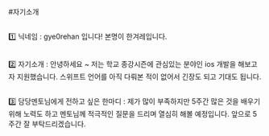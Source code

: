 #자기소개 
##
1️⃣ 닉네임 : gye0rehan 입니다! 본명이 한겨레입니다. 
##
2️⃣ 자기소개 : 안녕하세요 ~ 저는 학교 종강시즌에 관심있는 분야인 ios 개발을 해보고자 지원했습니다. 스위프트 언어를 아직 다뤄본 적이 없어서 긴장도 되고 기대도 됩니다. 
##
3️⃣ 담당멘토님에게 전하고 싶은 한마디 : 제가 많이 부족하지만 5주간 많은 것을 배우기 위해 노력도 하고 멘토님께 적극적인 질문을 드리며 열심히 해볼 예정입니다. 앞으로 5주간 잘 부탁드리겠습니다.
